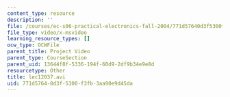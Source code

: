 ```yaml
---
content_type: resource
description: ''
file: /courses/ec-s06-practical-electronics-fall-2004/771d57640d3f5300f3fb3aa90e9d45da_lec12037.avi
file_type: video/x-msvideo
learning_resource_types: []
ocw_type: OCWFile
parent_title: Project Video
parent_type: CourseSection
parent_uid: 13644f8f-5336-194f-60d9-2df9b34e9e8d
resourcetype: Other
title: lec12037.avi
uid: 771d5764-0d3f-5300-f3fb-3aa90e9d45da
---
```

